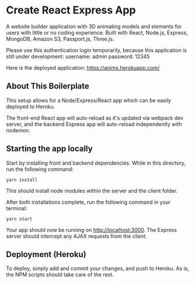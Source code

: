 # Create React Express App

A website builder application with 3D animating models and elements for users with little or no coding experience. Built with React, Node.js, Express, MongoDB, Amazon S3, Passport.js, Three.js. 

Please use this authentication login temporarily, because this application is still under development: 
username: admin
password: 12345

Here is the deployed application: https://animx.herokuapp.com/

## About This Boilerplate

This setup allows for a Node/Express/React app which can be easily deployed to Heroku.

The front-end React app will auto-reload as it's updated via webpack dev server, and the backend Express app will auto-reload independently with nodemon.

## Starting the app locally

Start by installing front and backend dependencies. While in this directory, run the following command:

```
yarn install
```

This should install node modules within the server and the client folder.

After both installations complete, run the following command in your terminal:

```
yarn start
```

Your app should now be running on <http://localhost:3000>. The Express server should intercept any AJAX requests from the client.

## Deployment (Heroku)

To deploy, simply add and commit your changes, and push to Heroku. As is, the NPM scripts should take care of the rest.
